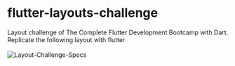 # flutter-layouts-challenge

Layout challenge of The Complete Flutter Development Bootcamp with Dart.
<br>
Replicate the following layout with flutter
<br>
<br>
![Layout-Challenge-Specs](https://user-images.githubusercontent.com/97252015/188327179-935d2491-1578-46d0-90b7-8ffdb9ad082b.png)
